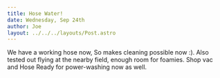 ```yaml
---
title: Hose Water!
date: Wednesday, Sep 24th
author: Joe
layout: ../../../layouts/Post.astro
---
```


We have a working hose now,  So makes cleaning possible now :).   Also tested out flying at the nearby field, enough room for foamies.  Shop vac and Hose Ready for power-washing now as well.
